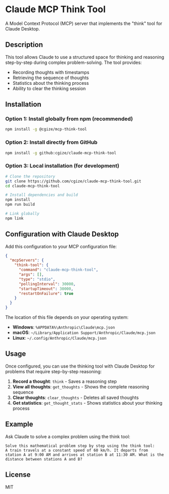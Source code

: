# Claude MCP Think Tool

A Model Context Protocol (MCP) server that implements the "think" tool for Claude Desktop.

## Description

This tool allows Claude to use a structured space for thinking and reasoning step-by-step during complex problem-solving. The tool provides:

- Recording thoughts with timestamps
- Retrieving the sequence of thoughts
- Statistics about the thinking process
- Ability to clear the thinking session

## Installation

### Option 1: Install globally from npm (recommended)

```bash
npm install -g @cgize/mcp-think-tool
```

### Option 2: Install directly from GitHub

```bash
npm install -g github:cgize/claude-mcp-think-tool
```

### Option 3: Local installation (for development)

```bash
# Clone the repository
git clone https://github.com/cgize/claude-mcp-think-tool.git
cd claude-mcp-think-tool

# Install dependencies and build
npm install
npm run build

# Link globally
npm link
```

## Configuration with Claude Desktop

Add this configuration to your MCP configuration file:

```json
{
  "mcpServers": {
    "think-tool": {
      "command": "claude-mcp-think-tool",
      "args": [],
      "type": "stdio",
      "pollingInterval": 30000,
      "startupTimeout": 30000,
      "restartOnFailure": true
    }
  }
}
```

The location of this file depends on your operating system:

- **Windows**: `%APPDATA%\Anthropic\Claude\mcp.json`
- **macOS**: `~/Library/Application Support/Anthropic/Claude/mcp.json`
- **Linux**: `~/.config/Anthropic/Claude/mcp.json`

## Usage

Once configured, you can use the thinking tool with Claude Desktop for problems that require step-by-step reasoning:

1. **Record a thought**: `think` - Saves a reasoning step
2. **View all thoughts**: `get_thoughts` - Shows the complete reasoning sequence
3. **Clear thoughts**: `clear_thoughts` - Deletes all saved thoughts
4. **Get statistics**: `get_thought_stats` - Shows statistics about your thinking process

## Example

Ask Claude to solve a complex problem using the think tool:

```
Solve this mathematical problem step by step using the think tool:
A train travels at a constant speed of 60 km/h. It departs from station A at 9:00 AM and arrives at station B at 11:30 AM. What is the distance between stations A and B?
```

## License

MIT
